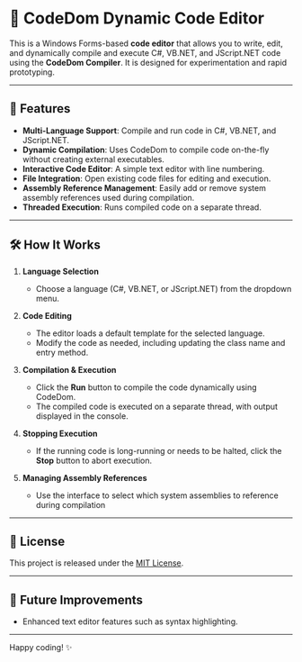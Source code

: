 # 📝 CodeDom Dynamic Code Editor

This is a Windows Forms-based **code editor** that allows you to write, edit, and dynamically compile and execute C#, VB.NET, and JScript.NET code using the **CodeDom Compiler**. It is designed for experimentation and rapid prototyping.

---

## 🚀 Features

- **Multi-Language Support**: Compile and run code in C#, VB.NET, and JScript.NET.
- **Dynamic Compilation**: Uses CodeDom to compile code on-the-fly without creating external executables.
- **Interactive Code Editor**: A simple text editor with line numbering.
- **File Integration**: Open existing code files for editing and execution.
- **Assembly Reference Management**: Easily add or remove system assembly references used during compilation.
- **Threaded Execution**: Runs compiled code on a separate thread.

---

## 🛠️ How It Works

1. **Language Selection**  
   - Choose a language (C#, VB.NET, or JScript.NET) from the dropdown menu.

2. **Code Editing**  
   - The editor loads a default template for the selected language.  
   - Modify the code as needed, including updating the class name and entry method.

3. **Compilation & Execution**  
   - Click the **Run** button to compile the code dynamically using CodeDom.  
   - The compiled code is executed on a separate thread, with output displayed in the console.

4. **Stopping Execution**  
   - If the running code is long-running or needs to be halted, click the **Stop** button to abort execution.

5. **Managing Assembly References**  
   - Use the interface to select which system assemblies to reference during compilation

---

## 📜 License

This project is released under the [MIT License](LICENSE).

---

## 🔧 Future Improvements

- Enhanced text editor features such as syntax highlighting.

---

Happy coding! ✨
